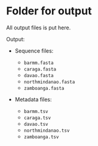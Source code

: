 # Folder for output
All output files is put here. 

Output: 

* Sequence files:
    * `barmm.fasta`
    * `caraga.fasta`
    * `davao.fasta`
    * `northmindanao.fasta`
    * `zamboanga.fasta`

* Metadata files:
    * `barmm.tsv`
    * `caraga.tsv`
    * `davao.tsv`
    * `northmindanao.tsv`
    * `zamboanga.tsv`
